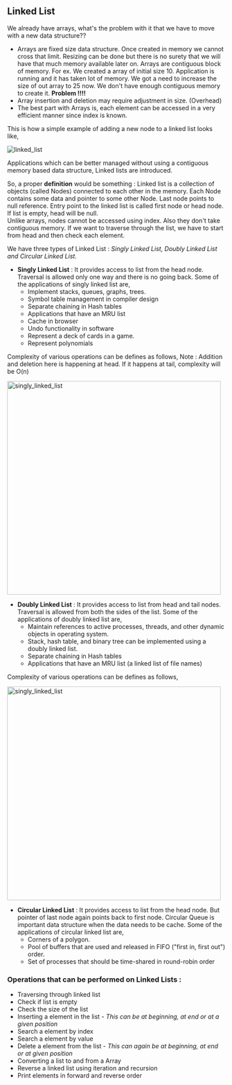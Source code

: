 ## Linked List

We already have arrays, what's the problem with it that we have to move with a new data structure??
- Arrays are fixed size data structure. Once created in memory we cannot cross that limit. Resizing can be done but there is no surety that we will have that much memory available later on. Arrays are contiguous block of memory. For ex. We created a array of initial size 10. Application is running and it has taken lot of memory. We got a need to increase the size of out array to 25 now. We don't have enough contiguous memory to create it. **Problem !!!!**  
- Array insertion and deletion may require adjustment in size. (Overhead)  
- The best part with Arrays is, each element can be accessed in a very efficient manner since index is known.

This is how a simple example of adding a new node to a linked list looks like,

![linked_list](https://cloud.githubusercontent.com/assets/3439029/22178994/1d5fc414-dffb-11e6-8177-7a5628c09b46.png)

Applications which can be better managed without using a contiguous memory based data structure, Linked lists are introduced.

So, a proper **definition** would be something : Linked list is a collection of objects (called Nodes) connected to each other in the memory. Each Node contains some data and pointer to some other Node. Last node points to null reference. Entry point to the linked list is called first node or head node. If list is empty, head will be null.  
Unlike arrays, nodes cannot be accessed using index. Also they don't take contiguous memory.
If we want to traverse through the list, we have to start from head and then check each element.

We have three types of Linked List : _Singly Linked List, Doubly Linked List and Circular Linked List._

- **Singly Linked List** : It provides access to list from the head node. Traversal is allowed only one way and there is no going back. Some of the applications of singly linked list are,
    - Implement stacks, queues, graphs, trees.
    - Symbol table management in compiler design
    - Separate chaining in Hash tables
    - Applications that have an MRU list
    - Cache in browser
    - Undo functionality in software
    - Represent a deck of cards in a game.
    - Represent polynomials

Complexity of various operations can be defines as follows, 
Note : Addition and deletion here is happening at head. If it happens at tail, complexity will be O(n)

<img width="493" alt="singly_linked_list" src="https://cloud.githubusercontent.com/assets/3439029/22179122/e3ad7596-dffe-11e6-81bf-823e8ed38c64.png">

- **Doubly Linked List** : It provides access to list from head and tail nodes. Traversal is allowed from both the sides of the list. Some of the applications of doubly linked list are,
    - Maintain references to active processes, threads, and other dynamic objects in operating system.
    - Stack, hash table, and binary tree can be implemented using a doubly linked list.
    - Separate chaining in Hash tables
    - Applications that have an MRU list (a linked list of file names)

Complexity of various operations can be defines as follows, 

<img width="493" alt="singly_linked_list" src="https://cloud.githubusercontent.com/assets/3439029/22179122/e3ad7596-dffe-11e6-81bf-823e8ed38c64.png">

- **Circular Linked List** : It provides access to list from the head node. But pointer of last node again points back to first node. Circular Queue is important data structure when the data needs to be cache. Some of the applications of circular linked list are,
    - Corners of a polygon.
    - Pool of buffers that are used and released in FIFO ("first in, first out") order.
    - Set of processes that should be time-shared in round-robin order

### Operations that can be performed on Linked Lists :
- Traversing through linked list
- Check if list is empty
- Check the size of the list
- Inserting a element in the list - *This can be at beginning, at end or at a given position*
- Search a element by index
- Search a element by value
- Delete a element from the list - *This can again be at beginning, at end or at given position*
- Converting a list to and from a Array 
- Reverse a linked list using iteration and recursion
- Print elements in forward and reverse order
